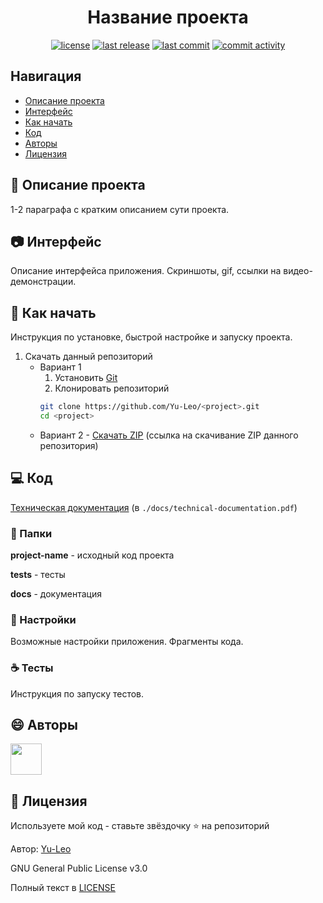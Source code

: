<h1 align="center"> Название проекта </h1>

<p align="center">
  <a href="https://github.com/Yu-Leo/knowledge-base/blob/main/LICENSE" target="_blank"> <img alt="license" src="https://img.shields.io/github/license/Yu-Leo/knowledge-base?style=for-the-badge&labelColor=090909"></a>
  <a href="https://github.com/Yu-Leo/knowledge-base/releases/latest" target="_blank"> <img alt="last release" src="https://img.shields.io/github/v/release/Yu-Leo/knowledge-base?style=for-the-badge&labelColor=090909"></a>
  <a href="https://github.com/Yu-Leo/knowledge-base/commits/main" target="_blank"> <img alt="last commit" src="https://img.shields.io/github/last-commit/Yu-Leo/knowledge-base?style=for-the-badge&labelColor=090909"></a>
  <a href="https://github.com/Yu-Leo/knowledge-base/graphs/contributors" target="_blank"> <img alt="commit activity" src="https://img.shields.io/github/commit-activity/m/Yu-Leo/knowledge-base?style=for-the-badge&labelColor=090909"></a>
</p>

## Навигация

* [Описание проекта](#chapter-0)
* [Интерфейс](#chapter-1)
* [Как начать](#chapter-2)
* [Код](#chapter-3)
* [Авторы](#chapter-4)
* [Лицензия](#chapter-5)

<a id="chapter-0"></a>

## :page_facing_up: Описание проекта

1-2 параграфа с кратким описанием сути проекта.

<a id="chapter-1"></a>

## :camera: Интерфейс

Описание интерфейса приложения. Скриншоты, gif, ссылки на видео-демонстрации.

<a id="chapter-2"></a>

## :hammer: Как начать

Инструкция по установке, быстрой настройке и запуску проекта.

1. Скачать данный репозиторий
   * Вариант 1
      1. Установить [Git](https://git-scm.com/download/win)
      2. Клонировать репозиторий
      ```bash
      git clone https://github.com/Yu-Leo/<project>.git
      cd <project>
      ```
   * Вариант 2 - [Скачать ZIP]() (ссылка на скачивание ZIP данного репозитория)

<a id="chapter-3"></a>

## :computer: Код

[Техническая документация]() (в `./docs/technical-documentation.pdf`)

### :file_folder: Папки

**project-name** - исходный код проекта

**tests** - тесты

**docs** - документация

### :wrench: Настройки

Возможные настройки приложения. Фрагменты кода.

### :coffee: Тесты

Инструкция по запуску тестов. 

<a id="chapter-4"></a>

## :smile: Авторы
<a href="https://github.com/Yu-Leo">
    <img src="https://avatars3.githubusercontent.com/u/66430048?s=400&u=48f180775538c9967cc45bb4fc07ced723063a6e&v=4" width="50px">
</a>


<a id="chapter-5"></a>

## :open_hands: Лицензия

Используете мой код - ставьте звёздочку ⭐️ на репозиторий

Автор: [Yu-Leo](https://github.com/Yu-Leo)

GNU General Public License v3.0

Полный текст в [LICENSE](LICENSE)
